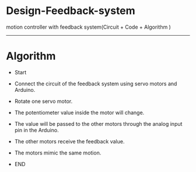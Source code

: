 # Design-Feedback-system
motion controller with feedback system(Circuit + Code + Algorithm )

-----------------------------------------------

# Algorithm 
- Start 

- Connect the circuit of the feedback system using servo motors and Arduino.


- Rotate one servo motor.


- The potentiometer value inside the motor will change.


- The value will be passed to the other motors through the analog input pin in the Arduino.


- The other motors receive the feedback value.


- The motors mimic the same motion.

- END

